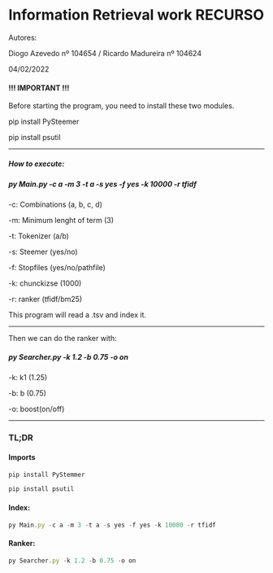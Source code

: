 <h1>Information Retrieval work RECURSO</h1>

Autores:
<p>Diogo Azevedo nº 104654 / Ricardo Madureira nº 104624
<p>04/02/2022

<h4>!!! IMPORTANT !!!</h4>

<p>Before starting the program, you need to install these two modules.

<p>pip install PySteemer
<p>pip install psutil

---------------

<h5>How to execute:</h5>

<h5>py Main.py -c a -m 3 -t a -s yes -f yes -k 10000 -r tfidf</h5>

<p>-c: Combinations (a, b, c, d) 
<p>-m: Minimum lenght of term (3)
<p>-t: Tokenizer (a/b)
<p>-s: Steemer (yes/no)
<p>-f: Stopfiles (yes/no/pathfile)
<p>-k: chunckizse (1000)
<p>-r: ranker (tfidf/bm25)

<p>This program will read a .tsv and index it.

---------------

<p>Then we can do the ranker with:

<h5>py Searcher.py -k 1.2 -b 0.75 -o on</h5>

<p>-k: k1 (1.25)
<p>-b: b (0.75)
<p>-o: boost(on/off)

---------------

<h3>TL;DR</h3>

<h4>Imports</h4>

```jsx
pip install PyStemmer
```

```jsx
pip install psutil
```

<h4>Index:</h4>

```jsx
py Main.py -c a -m 3 -t a -s yes -f yes -k 10000 -r tfidf
```
<p>
<h4>Ranker:</h4>

```jsx
py Searcher.py -k 1.2 -b 0.75 -o on
```

